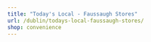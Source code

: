 ```yaml
---
title: "Today's Local - Faussaugh Stores"
url: /dublin/todays-local-faussaugh-stores/
shop: convenience
---
```

